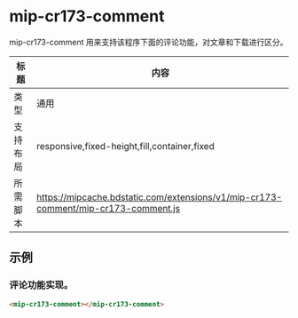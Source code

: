 # mip-cr173-comment

mip-cr173-comment 用来支持该程序下面的评论功能，对文章和下载进行区分。

标题|内容
----|----
类型|通用
支持布局|responsive,fixed-height,fill,container,fixed
所需脚本|https://mipcache.bdstatic.com/extensions/v1/mip-cr173-comment/mip-cr173-comment.js
## 示例

### 评论功能实现。
```html
<mip-cr173-comment></mip-cr173-comment>
```


